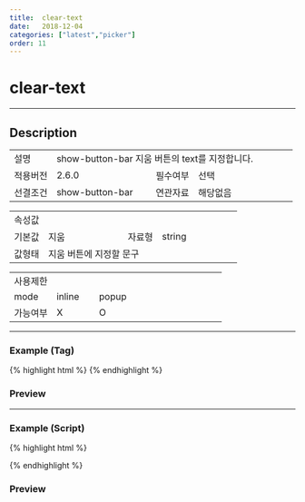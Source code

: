 ```yaml
---
title:  clear-text
date:   2018-12-04
categories: ["latest","picker"]
order: 11
---
```


clear-text
===

---

## Description

<table style="width:100%">
    <colgroup>
        <col width="15%"/>
        <col width="35%"/>
        <col width="15%"/>
        <col width="35%"/>
    </colgroup>
    <tr>
        <td class="tdTitle">설명</td>
        <td colspan="3">show-button-bar 지움 버튼의 text를 지정합니다.</td>
    </tr>
    <tr>
        <td class="tdTitle">적용버전</td>
        <td>2.6.0</td>
        <td class="tdTitle">필수여부</td>
        <td>선택</td>
    </tr>
    <tr>
        <td class="tdTitle">선결조건</td>
        <td>show-button-bar</td>
        <td class="tdTitle">연관자료</td>
        <td>해당없음</td>
    </tr>
</table>
<table style="width:100%">
    <colgroup>
        <col width="15%"/>
        <col width="35%"/>
        <col width="15%"/>
        <col width="35%"/>
    </colgroup>
    <tr>
        <td class="tdTitle tdBg" colspan="4">속성값</td>
    </tr>
    <tr>
        <td class="tdTitle">기본값</td>
        <td>지움</td>
        <td class="tdTitle">자료형</td>
        <td>string</td>
    </tr>
    <tr>
        <td class="tdTitle">값형태</td>
        <td colspan="3">지움 버튼에 지정할 문구</td>
    </tr>
</table>
<table style="width:100%">
    <colgroup>
        <col width="20%"/>
        <col width="20%"/>
        <col width="20%"/>
        <col width="20%"/>
        <col width="20%"/>
    </colgroup>
    <tr>
        <td class="tdTitle tdBg" colspan="5">사용제한</td>
    </tr>
    <tr>
        <td>mode</td>
        <td class="tdCenter">inline</td>
        <td class="tdCenter">popup</td>
        <td></td>
        <td></td>
    </tr>
    <tr>
        <td>가능여부</td>
        <td class="tdCenter">X</td>
        <td class="tdBlue tdCenter">O</td>
        <td></td>
        <td></td>
    </tr>
</table>

---
### Example (Tag)

{% highlight html %}
<sbux-picker id="sbIdx" name="sbTagNm" uitype="date" mode="popup" show-button-bar="true" clear-text="삭제"></sbux-picker>
{% endhighlight %}

### Preview

<sbux-picker id="sbIdx" name="sbTagNm" uitype="date" mode="popup" show-button-bar="true" clear-text="삭제"></sbux-picker>

---
### Example (Script)

{% highlight html %}
<div id="sbArea"></div>
<script>
    $(document).ready(function(){
        $('#sbArea').sbPicker({
            name : 'sbScriptNm',
            uitype : 'date',
			mode : 'popup',
            showButtonBar : true,
            clearText : '삭제'
        });
    }); 
</script>
{% endhighlight %}

### Preview 

<div id="sbArea"></div>
<script>
    $(document).ready(function(){
        $('#sbArea').sbPicker({
            name : 'sbScriptNm',
            uitype : 'date',
			mode : 'popup',
            showButtonBar : true,
            clearText : '삭제'
        });
    });  
</script>
